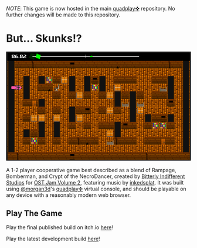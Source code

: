 *NOTE*: This game is now hosted in the main [quadplay✜](https://github.com/morgan3d/quadplay) repository. No further changes will be made to this repository.

# But... Skunks!?

![image](https://raw.githubusercontent.com/cdwfs/ButSkunks/trunk/butskunks-preview.gif)

A 1-2 player cooperative game best described as a blend of Rampage, Bomberman, and Crypt of the NecroDancer, created by [Bitterly Indifferent Studios](https://bitterlyindifferent.itch.io/) for [OST Jam Volume 2](https://itch.io/jam/ost-jam-vol-2), featuring music by [inkedsplat](https://twitter.com/inkedsplat). It was built using [@morgan3d](https://github.com/morgan3d)'s [quadplay✜](https://github.com/morgan3d/quadplay) virtual console, and should be playable on any device with a reasonably modern web browser.

## Play The Game
Play the final published build on itch.io [here](https://bitterlyindifferent.itch.io/ButSkunks)!

Play the latest development build [here](https://cdwfs.github.io/ButSkunks)!
